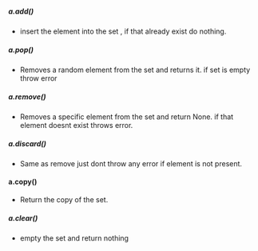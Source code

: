 ##### a.add(<element>)
- insert the element into the set , if that already exist do nothing.

##### a.pop()
- Removes a random element from the set and returns it. if set is empty throw error 

##### a.remove(<element>)
- Removes a specific element from the set and return None. if that element doesnt exist throws error.

##### a.discard(<element>)
- Same as remove just dont throw any error if element is not present.

#### a.copy()
- Return the copy of the set.

##### a.clear()
- empty the set and return nothing